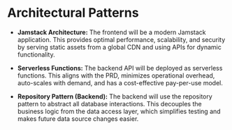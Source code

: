 # Architectural Patterns

* **Jamstack Architecture:** The frontend will be a modern Jamstack application. This provides optimal performance, scalability, and security by serving static assets from a global CDN and using APIs for dynamic functionality.

* **Serverless Functions:** The backend API will be deployed as serverless functions. This aligns with the PRD, minimizes operational overhead, auto-scales with demand, and has a cost-effective pay-per-use model.

* **Repository Pattern (Backend):** The backend will use the repository pattern to abstract all database interactions. This decouples the business logic from the data access layer, which simplifies testing and makes future data source changes easier.
